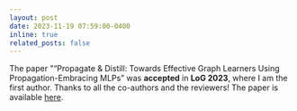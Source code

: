 ```yaml
---
layout: post
date: 2023-11-19 07:59:00-0400
inline: true
related_posts: false
---
```


The paper "“Propagate & Distill: Towards Effective Graph Learners Using Propagation-Embracing MLPs” was **accepted** in **LoG 2023**, where I am the first author. Thanks to all the co-authors and the reviewers! The paper is available [here](https://arxiv.org/abs/2311.17781).
